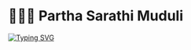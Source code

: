 # 👨🏻‍💻 Partha Sarathi Muduli

[![Typing SVG](https://readme-typing-svg.demolab.com?font=Fira+Code&weight=600&size=23&duration=3000&pause=1000&color=8868F7&width=435&lines=Web+Developer;Gamer;Video+Editor)](https://git.io/typing-svg)

